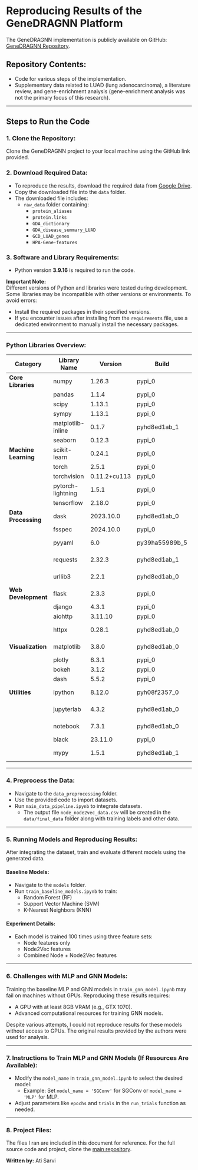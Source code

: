 # Reproducing Results of the GeneDRAGNN Platform

The GeneDRAGNN implementation is publicly available on GitHub: [GeneDRAGNN Repository](https://github.com/geneDRAGNN/geneDRAGNN).

## Repository Contents:
- Code for various steps of the implementation.
- Supplementary data related to LUAD (lung adenocarcinoma), a literature review, and gene-enrichment analysis (gene-enrichment analysis was not the primary focus of this research).

---

## Steps to Run the Code

### 1. Clone the Repository:
Clone the GeneDRAGNN project to your local machine using the GitHub link provided.

### 2. Download Required Data:
- To reproduce the results, download the required data from [Google Drive](https://drive.google.com/file/d/17ifXIORwPtkjCGVPwZVdFTBdbfZzyRGg/view).
- Copy the downloaded file into the `data` folder.
- The downloaded file includes:
  - `raw_data` folder containing:
    - `protein_aliases`
    - `protein.links`
    - `GDA_dictionary`
    - `GDA_disease_summary_LUAD`
    - `GCD_LUAD_genes`
    - `HPA-Gene-features`

### 3. Software and Library Requirements:
- Python version **3.9.16** is required to run the code.

**Important Note:**  
Different versions of Python and libraries were tested during development. Some libraries may be incompatible with other versions or environments. To avoid errors:
- Install the required packages in their specified versions.
- If you encounter issues after installing from the `requirements` file, use a dedicated environment to manually install the necessary packages.

---

### Python Libraries Overview:

| **Category**         | **Library Name**        | **Version** | **Build**       | **Channel**   |
|-----------------------|-------------------------|-------------|-----------------|---------------|
| **Core Libraries**    | numpy                  | 1.26.3      | pypi_0          | pypi          |
|                       | pandas                 | 1.1.4       | pypi_0          | pypi          |
|                       | scipy                  | 1.13.1      | pypi_0          | pypi          |
|                       | sympy                  | 1.13.1      | pypi_0          | pypi          |
|                       | matplotlib-inline      | 0.1.7       | pyhd8ed1ab_1    | conda-forge   |
|                       | seaborn                | 0.12.3      | pypi_0          | pypi          |
| **Machine Learning**  | scikit-learn           | 0.24.1      | pypi_0          | pypi          |
|                       | torch                  | 2.5.1       | pypi_0          | pypi          |
|                       | torchvision            | 0.11.2+cu113 | pypi_0         | pypi          |
|                       | pytorch-lightning      | 1.5.1       | pypi_0          | pypi          |
|                       | tensorflow             | 2.18.0      | pypi_0          | pypi          |
| **Data Processing**   | dask                   | 2023.10.0   | pyhd8ed1ab_0    | conda-forge   |
|                       | fsspec                 | 2024.10.0   | pypi_0          | pypi          |
|                       | pyyaml                 | 6.0         | py39ha55989b_5  | conda-forge   |
|                       | requests               | 2.32.3      | pyhd8ed1ab_1    | conda-forge   |
|                       | urllib3                | 2.2.1       | pyhd8ed1ab_0    | conda-forge   |
| **Web Development**   | flask                  | 2.3.3       | pypi_0          | pypi          |
|                       | django                 | 4.3.1       | pypi_0          | pypi          |
|                       | aiohttp                | 3.11.10     | pypi_0          | pypi          |
|                       | httpx                  | 0.28.1      | pyhd8ed1ab_0    | conda-forge   |
| **Visualization**     | matplotlib             | 3.8.0       | pyhd8ed1ab_0    | conda-forge   |
|                       | plotly                 | 6.3.1       | pypi_0          | pypi          |
|                       | bokeh                  | 3.1.2       | pypi_0          | pypi          |
|                       | dash                   | 5.5.2       | pypi_0          | pypi          |
| **Utilities**         | ipython                | 8.12.0      | pyh08f2357_0    | conda-forge   |
|                       | jupyterlab             | 4.3.2       | pyhd8ed1ab_0    | conda-forge   |
|                       | notebook               | 7.3.1       | pyhd8ed1ab_0    | conda-forge   |
|                       | black                  | 23.11.0     | pypi_0          | pypi          |
|                       | mypy                   | 1.5.1       | pyhd8ed1ab_1    | conda-forge   |


---

### 4. Preprocess the Data:
- Navigate to the `data_preprocessing` folder.
- Use the provided code to import datasets.
- Run `main_data_pipeline.ipynb` to integrate datasets.
  - The output file `node_node2vec_data.csv` will be created in the `data/final_data` folder along with training labels and other data.

---

### 5. Running Models and Reproducing Results:
After integrating the dataset, train and evaluate different models using the generated data.

#### Baseline Models:
- Navigate to the `models` folder.
- Run `train_baseline_models.ipynb` to train:
  - Random Forest (RF)
  - Support Vector Machine (SVM)
  - K-Nearest Neighbors (KNN)

#### Experiment Details:
- Each model is trained 100 times using three feature sets:
  - Node features only
  - Node2Vec features
  - Combined Node + Node2Vec features

---

### 6. Challenges with MLP and GNN Models:
Training the baseline MLP and GNN models in `train_gnn_model.ipynb` may fail on machines without GPUs. Reproducing these results requires:
- A GPU with at least 8GB VRAM (e.g., GTX 1070).
- Advanced computational resources for training GNN models.

Despite various attempts, I could not reproduce results for these models without access to GPUs. The original results provided by the authors were used for analysis.

---

### 7. Instructions to Train MLP and GNN Models (If Resources Are Available):
- Modify the `model_name` in `train_gnn_model.ipynb` to select the desired model:
  - Example: Set `model_name = 'SGConv'` for SGConv or `model_name = 'MLP'` for MLP.
- Adjust parameters like `epochs` and `trials` in the `run_trials` function as needed.

---

### 8. Project Files:
The files I ran are included in this document for reference. For the full source code and project, clone the [main repository](https://github.com/geneDRAGNN/geneDRAGNN).

**Written by:** Ati Sarvi
